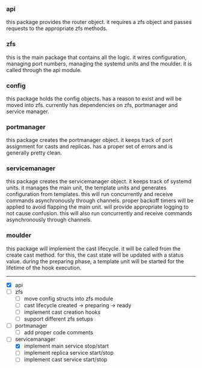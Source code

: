### api
this package provides the router object. it requires a zfs object and passes requests to
the appropriate zfs methods.

### zfs
this is the main package that contains all the logic. it wires configuration, managing
port numbers, managing the systemd units and the moulder. it is called through the api
module.

### config
this package holds the config objects. has a reason to exist and will be moved into zfs.
currently has dependencies on zfs, portmanager and service manager.

### portmanager
this package creates the portmanager object. it keeps track of port assignment for
casts and replicas. has a proper set of errors and is generally pretty clean.

### servicemanager
this package creates the servicemanager object. it keeps track of systemd units.
it manages the main unit, the template units and generates configuration from templates.
this will run concurrently and receive commands asynchronously through channels. proper
backoff timers will be applied to avoid flapping the main unit. will provide appropriate
logging to not cause confusion. this will also run concurrently and receive commands
asynchronously through channels.

### moulder
this package will implement the cast lifecycle. it will be called from the create cast
method. for this, the cast state will be updated with a status value. during the
preparing phase, a template unit will be started for the lifetime of the hook execution.

---

- [x] api
- [ ] zfs
  - [ ] move config structs into zfs module
  - [ ] cast lifecycle created -> preparing -> ready
  - [ ] implement cast creation hooks
  - [ ] support different zfs setups
- [ ] portmanager
  - [ ] add proper code comments
- [ ] servicemanager
  - [x] implement main service stop/start
  - [ ] implement replica service start/stop
  - [ ] implement cast service start/stop
